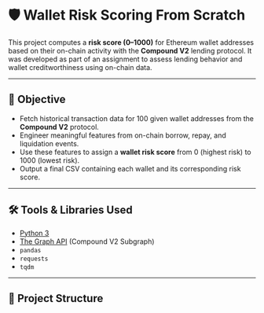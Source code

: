 # 🛡️ Wallet Risk Scoring From Scratch

This project computes a **risk score (0–1000)** for Ethereum wallet addresses based on their on-chain activity with the **Compound V2** lending protocol. It was developed as part of an assignment to assess lending behavior and wallet creditworthiness using on-chain data.

---

## 📌 Objective

- Fetch historical transaction data for 100 given wallet addresses from the **Compound V2** protocol.
- Engineer meaningful features from on-chain borrow, repay, and liquidation events.
- Use these features to assign a **wallet risk score** from 0 (highest risk) to 1000 (lowest risk).
- Output a final CSV containing each wallet and its corresponding risk score.

---

## 🛠️ Tools & Libraries Used

- [Python 3](https://www.python.org/)
- [The Graph API](https://thegraph.com/) (Compound V2 Subgraph)
- `pandas`
- `requests`
- `tqdm`

---

## 📂 Project Structure

